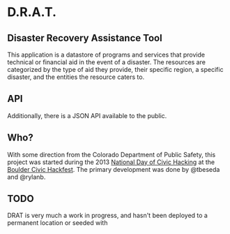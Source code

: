 # D.R.A.T.
## Disaster Recovery Assistance Tool

This application is a datastore of programs and services that provide technical or financial aid in the event of a disaster.
The resources are categorized by the type of aid they provide, their specific region, a specific disaster, and the entities the resource caters to.

## API
Additionally, there is a JSON API available to the public.

## Who?
With some direction from the Colorado Department of Public Safety, this project was started during the 2013 [National Day of Civic Hacking](http://hackforchange.org/) at the [Boulder Civic Hackfest](http://bouldercivichackfest.org/). The primary development was done by @tbeseda and @rylanb.

## TODO
DRAT is very much a work in progress, and hasn't been deployed to a permanent location or seeded with
